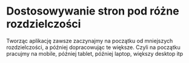 # Dostosowywanie stron pod różne rozdzielczości

Tworząc aplikację zawsze zaczynajmy na początku od mniejszych rozdzielczości, a później dopracowując te większe. Czyli na początku pracujmy na mobile, później tablet, później laptop, większy desktop itp
